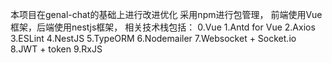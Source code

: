 本项目在genal-chat的基础上进行改进优化
采用npm进行包管理，
前端使用Vue框架，后端使用nestjs框架，
相关技术栈包括：
0.Vue
1.Antd for Vue
2.Axios
3.ESLint
4.NestJS
5.TypeORM
6.Nodemailer
7.Websocket + Socket.io
8.JWT + token
9.RxJS

